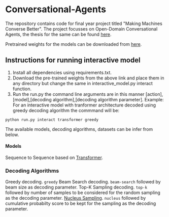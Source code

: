 # Conversational-Agents
The repository contains code for final year project titled "Making Machines Converse Better". The project focusses on Open-Domain Conversational Agents, the thesis for the same can be found [here](https://drive.google.com/file/d/19Gs8X_4BFzuuV2Yk4njb0myq1ZOZMfxF/view?usp=sharing).

Pretrained weights for the models can be downloaded from [here](https://www.dropbox.com/sh/ojl5bh5uwz2smr2/AACahGWXQNyE1oQRLqF0_N11a?dl=0).

## Instructions for running interactive model

1. Install all dependencies using requirements.txt.
2. Download the pre-trained weights from the above link and place them in any directory but change the same in interactive_model.py interact function.
3. Run the run.py the command line arguments are in this manner [action],[model],[decoding algorithm],[decoding algorithm parameter]. Example: For an interactive model with tranformer architecture decoded using greedy decoding algorithm the commmand will be:

```
python run.py interact transformer greedy
```
The available models, decoding algorithms, datasets can be infer from below.

#### Models
Sequence to Sequence based on [Transformer](https://papers.nips.cc/paper/7181-attention-is-all-you-need.pdf).

### Decoding Algorithms
Greedy decoding. `greedy`
Beam Search decoding. `beam-search` followed by beam size as decoding parameter.
Top-K Sampling decoding. `top-k` followed by number of samples to be considered for the random sampling as the decoding parameter.
[Nucleus Sampling](https://arxiv.org/pdf/1904.09751.pdf). `nucleus` followed by cumulative probabilty score to be kept for the sampling as the decoding parameter.

